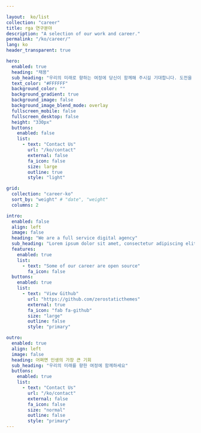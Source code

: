 ```yaml
---

layout:  ko/list
collection: "career"
title: rga 연구분야
description: "A selection of our work and career."
permalink: "/ko/career/"
lang: ko
header_transparent: true

hero:
  enabled: true
  heading: "채용"
  sub_heading: "우리의 미래로 향하는 여정에 당신이 함께해 주시길 기대합니다. 도전을 주저하지 마세요!"
  text_color: "#FFFFFF"
  background_color: ""
  background_gradient: true
  background_image: false
  background_image_blend_mode: overlay
  fullscreen_mobile: false
  fullscreen_desktop: false
  height: "330px"
  buttons:
    enabled: false
    list:
      - text: "Contact Us"
        url: "/ko/contact"
        external: false
        fa_icon: false
        size: large
        outline: true
        style: "light"

grid:
  collection: "career-ko"
  sort_by: "weight" # "date", "weight"
  columns: 2

intro:
  enabled: false
  align: left
  image: false
  heading: "We are a full service digital agency"
  sub_heading: "Lorem ipsum dolor sit amet, consectetur adipiscing elit. Ut eget sapien in elit semper accumsan. Pellentesque accumsan ut tortor eu varius. Sed id tincidunt massa, ut egestas orci."
  features:
    enabled: true
    list:
      - text: "Some of our career are open source"
        fa_icon: false
  buttons:
    enabled: true
    list:
      - text: "View Github"
        url: "https://github.com/zerostaticthemes"
        external: true
        fa_icon: "fab fa-github"
        size: "large"
        outline: false
        style: "primary"

outro:
  enabled: true
  align: left
  image: false
  heading: 어쩌면 인생의 가장 큰 기회
  sub_heading: "우리의 미래를 향한 여정에 함께하세요"
  buttons:
    enabled: true
    list:
      - text: "Contact Us"
        url: "/ko/contact"
        external: false
        fa_icon: false
        size: "normal"
        outline: false
        style: "primary"
---
```

